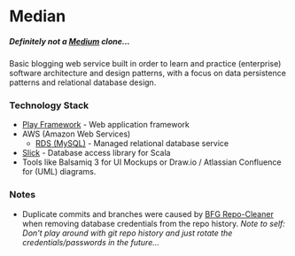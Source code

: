 # Median  
##### *Definitely not a [Medium](https://medium.com/) clone...*


Basic blogging web service built in order to learn and practice (enterprise) software architecture and design patterns, with a focus on data persistence patterns and relational database design. 

### Technology Stack
* [Play Framework](https://www.playframework.com/) - Web application framework
* AWS (Amazon Web Services)
    * [RDS (MySQL)](https://aws.amazon.com/rds/) - Managed relational database service
* [Slick](http://slick.lightbend.com/) - Database access library for Scala 
* Tools like Balsamiq 3 for UI Mockups or Draw.io / Atlassian Confluence for (UML) diagrams.

### Notes

* Duplicate commits and branches were caused by [BFG Repo-Cleaner](https://rtyley.github.io/bfg-repo-cleaner/) when removing database credentials from the repo history. *Note to self: Don't play around with git repo history and just rotate the credentials/passwords in the future...*
